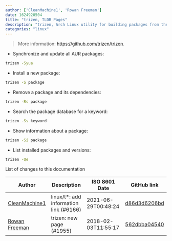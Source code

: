 ```yaml
---
author: ['CleanMachine1', 'Rowan Freeman']
date: 1624920504
title: "trizen, TLDR Pages"
description: "trizen, Arch Linux utility for building packages from the Arch User Repository (AUR)."
categories: "linux"
---
```

> More information: <https://github.com/trizen/trizen>.

- Synchronize and update all AUR packages:

```bash
trizen -Syua
```

- Install a new package:

```bash
trizen -S package
```

- Remove a package and its dependencies:

```bash
trizen -Rs package
```

- Search the package database for a keyword:

```bash
trizen -Ss keyword
```

- Show information about a package:

```bash
trizen -Si package
```

- List installed packages and versions:

```bash
trizen -Qe
```
List of changes to this documentation


Author | Description | ISO 8601 Date | GitHub link
------|-----|-----|-----
[CleanMachine1](mailto:78213164+CleanMachine1@users.noreply.github.com) | linux/t*: add information link (#6166) | 2021-06-29T00:48:24 | [d86d3d6206bd](https://github.com/tldr-pages/tldr/commit/d86d3d6206bdf76257ce480be4a8a71d2d4fdda6)
[Rowan Freeman](mailto:rowanfreeman@users.noreply.github.com) | trizen: new page (#1955) | 2018-02-03T11:55:17 | [562dbba04540](https://github.com/tldr-pages/tldr/commit/562dbba04540dc91f522f54246ea2a60d0f68380)

